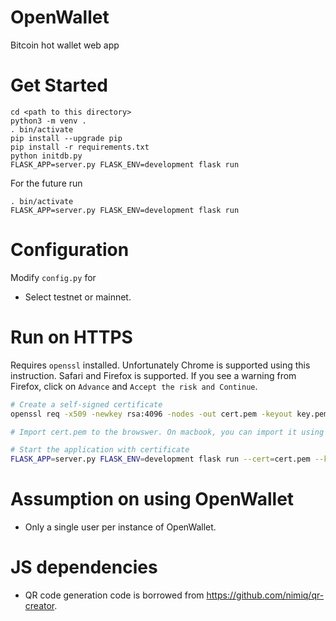 # OpenWallet
Bitcoin hot wallet web app

# Get Started
```shell
cd <path to this directory>
python3 -m venv .
. bin/activate
pip install --upgrade pip
pip install -r requirements.txt 
python initdb.py
FLASK_APP=server.py FLASK_ENV=development flask run
```

For the future run
```
. bin/activate
FLASK_APP=server.py FLASK_ENV=development flask run
```

# Configuration
Modify `config.py` for
* Select testnet or mainnet.

# Run on HTTPS
Requires `openssl` installed. Unfortunately Chrome is supported using this instruction.
Safari and Firefox is supported. If you see a warning from Firefox, click on `Advance` 
and `Accept the risk and Continue`.
```sh
# Create a self-signed certificate
openssl req -x509 -newkey rsa:4096 -nodes -out cert.pem -keyout key.pem -days 365

# Import cert.pem to the browswer. On macbook, you can import it using `Keychain Access`

# Start the application with certificate
FLASK_APP=server.py FLASK_ENV=development flask run --cert=cert.pem --key=key.pem
```

# Assumption on using OpenWallet
* Only a single user per instance of OpenWallet.

# JS dependencies
* QR code generation code is borrowed from https://github.com/nimiq/qr-creator.